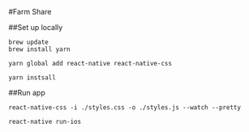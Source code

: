 #Farm Share

##Set up locally

```
brew update
brew install yarn
```
```
yarn global add react-native react-native-css
```
```
yarn instsall
```

##Run app
```
react-native-css -i ./styles.css -o ./styles.js --watch --pretty
```
```
react-native run-ios
```
